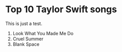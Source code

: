 # Top 10 Taylor Swift songs

This is just a test.

1. Look What You Made Me Do
2. Cruel Summer
3. Blank Space